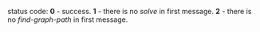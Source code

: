 status code:
**0** - success.
**1** - there is no *solve* in first message.
**2** - there is no *find-graph-path* in first message.